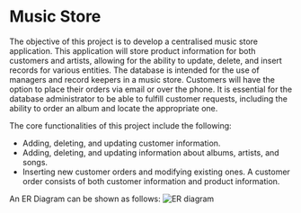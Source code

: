 # Music Store

The objective of this project is to develop a centralised music store application. This application will store product information for both customers and artists, allowing for the ability to update, delete, and insert records for various entities. The database is intended for the use of managers and record keepers in a music store. Customers will have the option to place their orders via email or over the phone. It is essential for the database administrator to be able to fulfill customer requests, including the ability to order an album and locate the appropriate one.

The core functionalities of this project include the following:

- Adding, deleting, and updating customer information.
- Adding, deleting, and updating information about albums, artists, and songs.
- Inserting new customer orders and modifying existing ones. A customer order consists of both customer information and product information.

An ER Diagram can be shown as follows:
![ER diagram](https://github.com/user-attachments/assets/491b672c-de1c-4180-b132-a0d1cf46d4b6)
